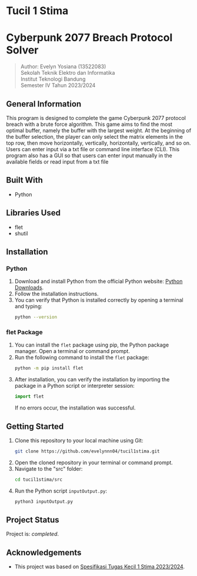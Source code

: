 # Tucil 1 Stima
# Cyberpunk 2077 Breach Protocol Solver

> Author:
> Evelyn Yosiana (13522083)<br> 
> Sekolah Teknik Elektro dan Informatika<br>
> Institut Teknologi Bandung<br>
> Semester IV Tahun 2023/2024

## General Information
This program is designed to complete the game Cyberpunk 2077 protocol breach with a brute force algorithm. This game aims to find the most optimal buffer, namely the buffer with the largest weight. At the beginning of the buffer selection, the player can only select the matrix elements in the top row, then move horizontally, vertically, horizontally, vertically, and so on. Users can enter input via a txt file or command line interface (CLI). This program also has a GUI so that users can enter input manually in the available fields or read input from a txt file

## Built With
- Python

## Libraries Used
- flet
- shutil

## Installation
### Python
1. Download and install Python from the official Python website: [Python Downloads](https://www.python.org/downloads/).
2. Follow the installation instructions.
3. You can verify that Python is installed correctly by opening a terminal and typing:
    ```bash
    python --version
    ```
### flet Package
1. You can install the `flet` package using pip, the Python package manager. Open a terminal or command prompt.
2. Run the following command to install the `flet` package:
    ```bash
    python -m pip install flet
    ```
3. After installation, you can verify the installation by importing the package in a Python script or interpreter session:
    ```python
    import flet
    ```
    If no errors occur, the installation was successful.

## Getting Started
1. Clone this repository to your local machine using Git:
    ```bash
    git clone https://github.com/evelynnn04/tucil1stima.git
    ```
2. Open the cloned repository in your terminal or command prompt.
3. Navigate to the "src" folder:
    ```bash
    cd tucil1stima/src
    ```
4. Run the Python script `inputOutput.py`:
    ```bash
    python3 inputOutput.py
    ```

## Project Status
Project is: _completed_.

## Acknowledgements
- This project was based on [Spesifikasi Tugas Kecil 1 Stima 2023/2024](https://docs.google.com/document/d/1cezu5NJNdBOp4UZWnOob3Q_t0pw5VLBv/edit).
